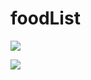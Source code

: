 # foodList

![](https://raw.githubusercontent.com/Uwwal/foodList/master/Image/28{C6NNXLPC5IH@\)IG]A6UK.jpg)

![](https://raw.githubusercontent.com/Uwwal/foodList/master/Image/Snipaste_2021-02-24_22-14-20.png)
